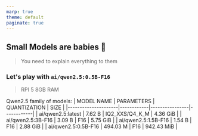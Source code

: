 ```yaml
---
marp: true
theme: default
paginate: true
---
```

## Small Models are babies 🐣
> You need to explain everything to them

### Let's play with **`ai/qwen2.5:0.5B-F16`**
> RPI 5 8GB RAM

Qwen2.5 family of models:
| MODEL NAME          | PARAMETERS | QUANTIZATION   | SIZE       |
|---------------------|------------|----------------|------------|
| ai/qwen2.5:latest   | 7.62 B     | IQ2_XXS/Q4_K_M | 4.36 GiB   |
| ai/qwen2.5:3B-F16   | 3.09 B     | F16            | 5.75 GiB   |
| ai/qwen2.5:1.5B-F16 | 1.54 B     | F16            | 2.88 GiB   |
| ai/qwen2.5:0.5B-F16 | 494.03 M   | F16            | 942.43 MiB |

<!--

-->